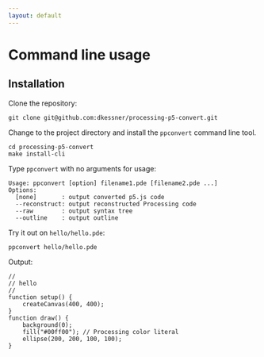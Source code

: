 ```yaml
---
layout: default
---
```


# Command line usage

## Installation

Clone the repository:
```
git clone git@github.com:dkessner/processing-p5-convert.git
```

Change to the project directory and install the `ppconvert`
command line tool.
```
cd processing-p5-convert
make install-cli
```

Type `ppconvert` with no arguments for usage:
```
Usage: ppconvert [option] filename1.pde [filename2.pde ...]
Options:
  [none]       : output converted p5.js code
  --reconstruct: output reconstructed Processing code
  --raw        : output syntax tree
  --outline    : output outline
```


Try it out on `hello/hello.pde`:
```
ppconvert hello/hello.pde
```

Output:
```
//
// hello
//
function setup() {
    createCanvas(400, 400);
}
function draw() {
    background(0);
    fill("#00ff00"); // Processing color literal
    ellipse(200, 200, 100, 100);
}
```

